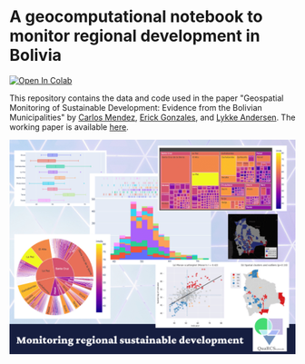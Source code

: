 # A geocomputational notebook to monitor regional development in Bolivia

[![Open In Colab](https://colab.research.google.com/assets/colab-badge.svg)](https://colab.research.google.com/github/quarcs-lab/project2021o-notebook/blob/main/notebookColab.ipynb)

This repository contains the data and code used in the paper "Geospatial Monitoring of Sustainable Development: Evidence from the Bolivian Municipalities" by [Carlos Mendez](https://carlos-mendez.org), [Erick Gonzales](https://erickgonzalesrocha.wordpress.com/about/), and [Lykke Andersen](https://www.inesad.edu.bo/en/lykke-e-andersen/). The working paper is available [here](https://www.overleaf.com/read/wmgqqdvrhhby).

![](https://github.com/quarcs-lab/project2021o-notebook/blob/main/figs/cover.png?raw=true)



